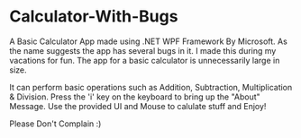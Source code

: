 # Calculator-With-Bugs

A Basic Calculator App made using .NET WPF Framework By Microsoft. As the name suggests the app has several bugs in it. I made this during my vacations for fun. The app for a basic calculator is unnecessarily large in size.

It can perform basic operations such as Addition, Subtraction, Multiplication & Division.
Press the 'i' key on the keyboard to bring up the "About" Message.
Use the provided UI and Mouse to calulate stuff and Enjoy!

Please Don't Complain :)
